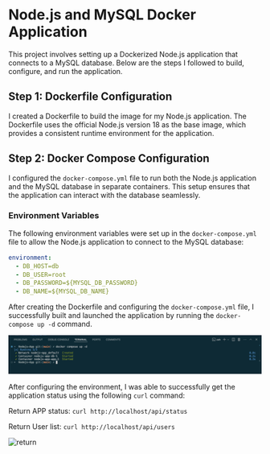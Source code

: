 # Node.js and MySQL Docker Application

This project involves setting up a Dockerized Node.js application that connects to a MySQL database. Below are the steps I followed to build, configure, and run the application.

## Step 1: Dockerfile Configuration

I created a Dockerfile to build the image for my Node.js application. The Dockerfile uses the official Node.js version 18 as the base image, which provides a consistent runtime environment for the application.

## Step 2: Docker Compose Configuration

I configured the `docker-compose.yml` file to run both the Node.js application and the MySQL database in separate containers. This setup ensures that the application can interact with the database seamlessly.

### Environment Variables

The following environment variables were set up in the `docker-compose.yml` file to allow the Node.js application to connect to the MySQL database:

```yaml
environment:
  - DB_HOST=db
  - DB_USER=root
  - DB_PASSWORD=${MYSQL_DB_PASSWORD}
  - DB_NAME=${MYSQL_DB_NAME}
```

After creating the Dockerfile and configuring the `docker-compose.yml` file, I successfully built and launched the application by running the `docker-compose up -d` command.

![return](img/pictureone.png)

After configuring the environment, I was able to successfully get the application status using the following `curl` command:

Return APP status: 
```curl http://localhost/api/status```

Return User list: 
```curl http://localhost/api/users```


![return](img/picturetwo.png)